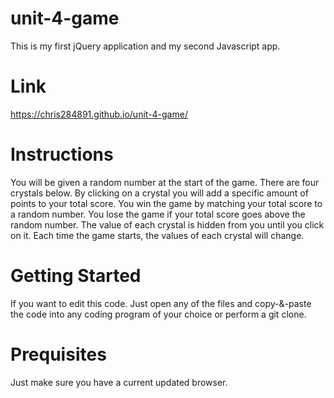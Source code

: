 # unit-4-game
This is my first jQuery application and my second Javascript app.

# Link
https://chris284891.github.io/unit-4-game/

# Instructions
You will be given a random number at the start of the game. There are four crystals below. By clicking on a crystal you will add a specific amount of points to your total score. You win the game by matching your total score to a random number. You lose the game if your total score goes above the random number. The value of each crystal is hidden from you until you click on it. Each time the game starts, the values of each crystal will change.

# Getting Started
If you want to edit this code. Just open any of the files and copy-&-paste the code into any coding program of your choice or perform a git clone.

# Prequisites
Just make sure you have a current updated browser.
